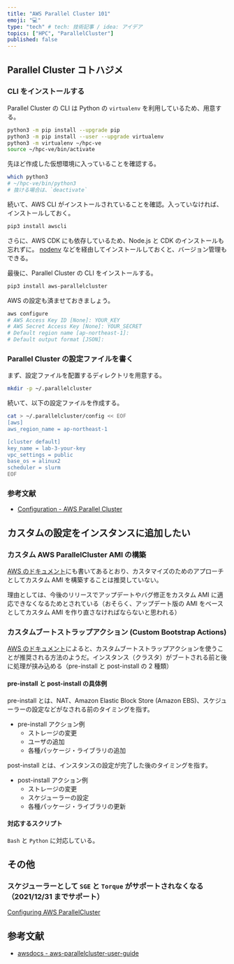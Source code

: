 ```yaml
---
title: "AWS Parallel Cluster 101"
emoji: "💻"
type: "tech" # tech: 技術記事 / idea: アイデア
topics: ["HPC", "ParallelCluster"]
published: false
---
```


## Parallel Cluster コトハジメ

### CLI をインストールする

Parallel Cluster の CLI は Python の `virtualenv` を利用しているため、用意する。

```bash
python3 -m pip install --upgrade pip
python3 -m pip install --user --upgrade virtualenv
python3 -m virtualenv ~/hpc-ve
source ~/hpc-ve/bin/activate
```

先ほど作成した仮想環境に入っていることを確認する。

```bash
which python3
# ~/hpc-ve/bin/python3
# 抜ける場合は、`deactivate`
```

続いて、AWS CLI がインストールされていることを確認。入っていなければ、インストールしておく。

```bash
pip3 install awscli
```

さらに、AWS CDK にも依存しているため、Node.js と CDK のインストールも忘れずに。
[nodenv](https://github.com/nodenv/nodenv#installation) などを経由してインストールしておくと、バージョン管理もできる。

最後に、Parallel Cluster の CLI をインストールする。

```bash
pip3 install aws-parallelcluster
```

AWS の設定も済ませておきましょう。

```bash
aws configure
# AWS Access Key ID [None]: YOUR_KEY
# AWS Secret Access Key [None]: YOUR_SECRET
# Default region name [ap-northeast-1]:
# Default output format [JSON]:
```

### Parallel Cluster の設定ファイルを書く

まず、設定ファイルを配置するディレクトリを用意する。

```bash
mkdir -p ~/.parallelcluster
```

続いて、以下の設定ファイルを作成する。

```bash
cat > ~/.parallelcluster/config << EOF
[aws]
aws_region_name = ap-northeast-1

[cluster default]
key_name = lab-3-your-key
vpc_settings = public
base_os = alinux2
scheduler = slurm
EOF
```

### 参考文献

- [Configuration - AWS Parallel Cluster](https://docs.aws.amazon.com/parallelcluster/latest/ug/configuration.html)

## カスタムの設定をインスタンスに追加したい

### カスタム AWS ParallelCluster AMI の構築

[AWS のドキュメント](https://docs.aws.amazon.com/ja_jp/parallelcluster/latest/ug/tutorials_02_ami_customization.html)にも書いてあるとおり、カスタマイズのためのアプローチとしてカスタム AMI を構築することは推奨していない。

理由としては、今後のリリースでアップデートやバグ修正をカスタム AMI に適応できなくなるためとされている（おそらく、アップデート版の AMI をベースとしてカスタム AMI を作り直さなければならないと思われる）

### カスタムブートストラップアクション (Custom Bootstrap Actions)

[AWS のドキュメント](https://docs.aws.amazon.com/parallelcluster/latest/ug/pre_post_install.html)によると、カスタムブートストラップアクションを使うことが推奨される方法のようだ。インスタンス（クラスタ）がブートされる前と後に処理が挟み込める（pre-install と post-install の 2 種類）

#### pre-install と post-install の具体例

pre-install とは、NAT、Amazon Elastic Block Store (Amazon EBS)、スケジューラーの設定などがなされる前のタイミングを指す。

- pre-install アクション例
  - ストレージの変更
  - ユーザの追加
  - 各種パッケージ・ライブラリの追加

post-install とは、インスタンスの設定が完了した後のタイミングを指す。

- post-install アクション例
  - ストレージの変更
  - スケジューラーの設定
  - 各種パッケージ・ライブラリの更新

#### 対応するスクリプト

`Bash` と `Python` に対応している。

## その他

### スケジューラーとして `SGE` と `Torque` がサポートされなくなる（2021/12/31 までサポート）

[Configuring AWS ParallelCluster](https://docs.aws.amazon.com/parallelcluster/latest/ug/getting-started-configuring-parallelcluster.html)

## 参考文献

- [awsdocs - aws-parallelcluster-user-guide](https://github.com/awsdocs/aws-parallelcluster-user-guide)
